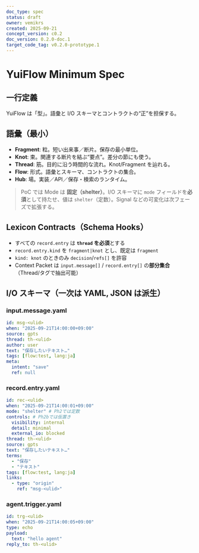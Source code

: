 ```yaml
---
doc_type: spec
status: draft
owner: vemikrs
created: 2025-09-21
concept_version: c0.2
doc_version: 0.2.0-doc.1
target_code_tag: v0.2.0-prototype.1
---
```


# YuiFlow Minimum Spec

## 一行定義
YuiFlow は「型」。語彙と I/O スキーマとコントラクトの“正”を担保する。

## 語彙（最小）
- **Fragment**: 粒。短い出来事／断片。保存の最小単位。
- **Knot**: 束。関連する断片を結ぶ“要点”。差分の節にも使う。
- **Thread**: 筋。目的に沿う時間的な流れ。Knot/Fragment を辿れる。
- **Flow**: 形式。語彙とスキーマ、コントラクトの集合。
- **Hub**: 場。実装／API／保存・検索のランタイム。

> PoC では Mode は **固定（shelter）**。I/O スキーマに `mode` フィールドを**必須**として持たせ、値は `shelter`（定数）。Signal などの可変化は次フェーズで拡張する。

## Lexicon Contracts（Schema Hooks）
- すべての `record.entry` は **`thread` を必須**とする
- `record.entry.kind` を `fragment|knot` とし、既定は `fragment`
- `kind: knot` のときのみ `decision`/`refs[]` を許容
- Context Packet は `input.message[]` / `record.entry[]` の**部分集合**（Thread/タグで抽出可能）

## I/O スキーマ（一次は YAML, JSON は派生）

### input.message.yaml
```yaml
id: msg-<ulid>
when: "2025-09-21T14:00:00+09:00"
source: gpts
thread: th-<ulid>
author: user
text: "保存したいテキスト…"
tags: [flow:test, lang:ja]
meta:
  intent: "save"
  ref: null
```

### record.entry.yaml
```yaml
id: rec-<ulid>
when: "2025-09-21T14:00:01+09:00"
mode: "shelter" # Ph2では定数
controls: # Ph2bでは仮置き
  visibility: internal
  detail: minimal
  external_io: blocked
thread: th-<ulid>
source: gpts
text: "保存したいテキスト…"
terms:
  - "保存"
  - "テキスト"
tags: [flow:test, lang:ja]
links:
  - type: "origin"
    ref: "msg-<ulid>"
```

### agent.trigger.yaml
```yaml
id: trg-<ulid>
when: "2025-09-21T14:00:05+09:00"
type: echo
payload:
  text: "hello agent"
reply_to: th-<ulid>
```
